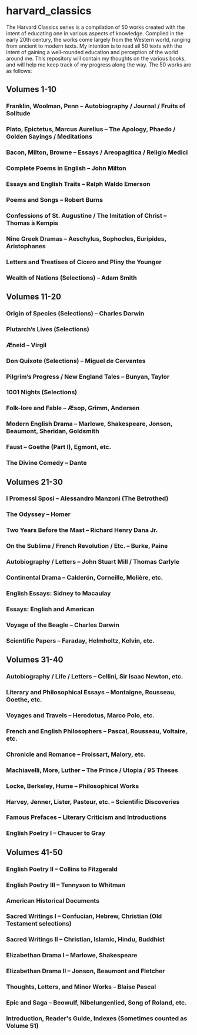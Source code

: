 # harvard_classics
The Harvard Classics series is a compilation of 50 works created with the intent of educating one in various aspects of knowledge. Compiled in the early 20th century, the works come largely from the Western world, ranging from ancient to modern texts. My intention is to read all 50 texts with the intent of gaining a well-rounded education and perception of the world around me. This repository will contain my thoughts on the various books, and will help me keep track of my progress along the way. The 50 works are as follows:
## Volumes 1-10
### Franklin, Woolman, Penn – Autobiography / Journal / Fruits of Solitude
### Plato, Epictetus, Marcus Aurelius – The Apology, Phaedo / Golden Sayings / Meditations
### Bacon, Milton, Browne – Essays / Areopagitica / Religio Medici
### Complete Poems in English – John Milton
### Essays and English Traits – Ralph Waldo Emerson
### Poems and Songs – Robert Burns
### Confessions of St. Augustine / The Imitation of Christ – Thomas à Kempis
### Nine Greek Dramas – Aeschylus, Sophocles, Euripides, Aristophanes
### Letters and Treatises of Cicero and Pliny the Younger
### Wealth of Nations (Selections) – Adam Smith
## Volumes 11-20
### Origin of Species (Selections) – Charles Darwin
### Plutarch’s Lives (Selections)
### Æneid – Virgil
### Don Quixote (Selections) – Miguel de Cervantes
### Pilgrim’s Progress / New England Tales – Bunyan, Taylor
### 1001 Nights (Selections)
### Folk-lore and Fable – Æsop, Grimm, Andersen
### Modern English Drama – Marlowe, Shakespeare, Jonson, Beaumont, Sheridan, Goldsmith
### Faust – Goethe (Part I), Egmont, etc.
### The Divine Comedy – Dante
## Volumes 21-30
### I Promessi Sposi – Alessandro Manzoni (The Betrothed)
### The Odyssey – Homer
### Two Years Before the Mast – Richard Henry Dana Jr.
### On the Sublime / French Revolution / Etc. – Burke, Paine
### Autobiography / Letters – John Stuart Mill / Thomas Carlyle
### Continental Drama – Calderón, Corneille, Molière, etc.
### English Essays: Sidney to Macaulay
### Essays: English and American
### Voyage of the Beagle – Charles Darwin
### Scientific Papers – Faraday, Helmholtz, Kelvin, etc.
## Volumes 31-40
### Autobiography / Life / Letters – Cellini, Sir Isaac Newton, etc.
### Literary and Philosophical Essays – Montaigne, Rousseau, Goethe, etc.
### Voyages and Travels – Herodotus, Marco Polo, etc.
### French and English Philosophers – Pascal, Rousseau, Voltaire, etc.
### Chronicle and Romance – Froissart, Malory, etc.
### Machiavelli, More, Luther – The Prince / Utopia / 95 Theses
### Locke, Berkeley, Hume – Philosophical Works
### Harvey, Jenner, Lister, Pasteur, etc. – Scientific Discoveries
### Famous Prefaces – Literary Criticism and Introductions
### English Poetry I – Chaucer to Gray
## Volumes 41-50
### English Poetry II – Collins to Fitzgerald
### English Poetry III – Tennyson to Whitman
### American Historical Documents
### Sacred Writings I – Confucian, Hebrew, Christian (Old Testament selections)
### Sacred Writings II – Christian, Islamic, Hindu, Buddhist
### Elizabethan Drama I – Marlowe, Shakespeare
### Elizabethan Drama II – Jonson, Beaumont and Fletcher
### Thoughts, Letters, and Minor Works – Blaise Pascal
### Epic and Saga – Beowulf, Nibelungenlied, Song of Roland, etc.
### Introduction, Reader's Guide, Indexes (Sometimes counted as Volume 51)
